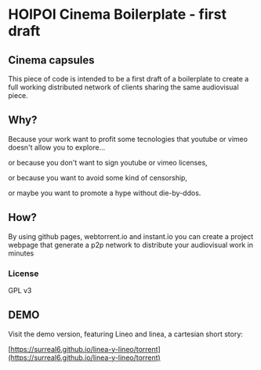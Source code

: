 
# HOIPOI Cinema Boilerplate - first draft

## Cinema capsules

This piece of code is intended to be a first draft of a boilerplate to create a full working distributed network of clients sharing the same audiovisual piece.

## Why?

Because your work want to profit some tecnologies that youtube or vimeo doesn't allow you to explore...

or because you don't want to sign youtube or vimeo licenses,

or because you want to avoid some kind of censorship,

or maybe you want to promote a hype without die-by-ddos. 

## How?

By using github pages, webtorrent.io and instant.io you can create a project webpage that generate a p2p network to distribute your audiovisual work in minutes

### License

GPL v3

## DEMO

Visit the demo version, featuring Lineo and linea, a cartesian short story:

[https://surreal6.github.io/linea-y-lineo/torrent](https://surreal6.github.io/linea-y-lineo/torrent)
